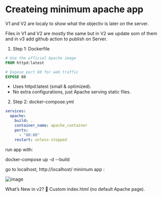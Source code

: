 # Createing minimum apache app

V1 and V2 are localy to show what the objectiv is later on the server.

Files in V1 and V2 are mostly the same but in V2 we update som of them and in v3 add github action to publish on Server.


1. Step 1: Dockerfile
```dockerfile
# Use the official Apache image
FROM httpd:latest

# Expose port 80 for web traffic
EXPOSE 80
```

- Uses httpd:latest (small & optimized).
- No extra configurations, just Apache serving static files.

2. Step 2: docker-compose.yml
```docker-compose.yml
services:
  apache:
    build: .
    container_name: apache_container
    ports:
      - "80:80"
    restart: unless-stopped
```
run app with:

docker-compose up -d --build

go to localhost, http://localhost/
minimum app :


![image](https://github.com/user-attachments/assets/f87d3be7-8cea-4428-b812-b82ee162629a)

What’s New in v2?
🔹 Custom index.html (no default Apache page).





